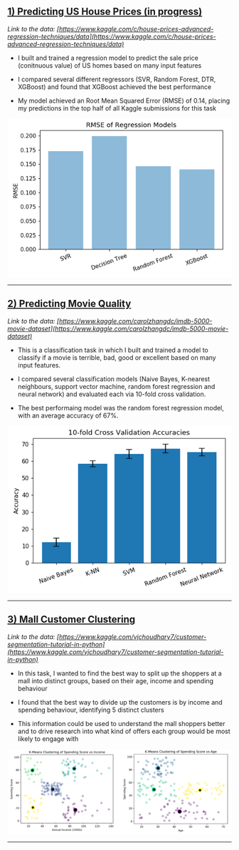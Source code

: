 ## [1) Predicting US House Prices (in progress)](https://github.com/ricardomokhtari/Data-Science-Projects/blob/master/house-prices/analysis.ipynb)
 
*Link to the data: [https://www.kaggle.com/c/house-prices-advanced-regression-techniques/data](https://www.kaggle.com/c/house-prices-advanced-regression-techniques/data)*

* I built and trained a regression model to predict the sale price (conitnuous value) of US homes based on many input features

* I compared several different regressors (SVR, Random Forest, DTR, XGBoost) and found that XGBoost achieved the best performance

* My model achieved an Root Mean Squared Error (RMSE) of 0.14, placing my predictions in the top half of all Kaggle submissions for this task

![](/images/house-prices.png)

___

## [2) Predicting Movie Quality](https://github.com/ricardomokhtari/Data-Science-Projects/blob/master/IMDB-5000/analysis.ipynb)

*Link to the data: [https://www.kaggle.com/carolzhangdc/imdb-5000-movie-dataset](https://www.kaggle.com/carolzhangdc/imdb-5000-movie-dataset)*

* This is a classification task in which I built and trained a model to classify if a movie is terrible, bad, good or excellent based on many input features.

* I compared several classification models (Naive Bayes, K-nearest neighbours, support vector machine, random forest regression and neural network) and evaluated each via 10-fold cross validation.

* The best performaing model was the random forest regression model, with an average accuracy of 67%.

![](/images/imdb-accuracy.png)

___

## [3) Mall Customer Clustering](https://github.com/ricardomokhtari/Data-Science-Projects/blob/master/mall-customers/analysis.ipynb)

*Link to the data: [https://www.kaggle.com/vjchoudhary7/customer-segmentation-tutorial-in-python](https://www.kaggle.com/vjchoudhary7/customer-segmentation-tutorial-in-python)*

* In this task, I wanted to find the best way to split up the shoppers at a mall into distinct groups, based on their age, income and spending behaviour

* I found that the best way to divide up the customers is by income and spending behaviour, identifying 5 distinct clusters

* This information could be used to understand the mall shoppers better and to drive research into what kind of offers each group would be most likely to engage with

![](/images/k-means.png)

___